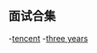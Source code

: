 ## 面试合集
 -[tencent](./collection/tencent.md)
 -[three years](https://juejin.cn/post/7072149750673309704)